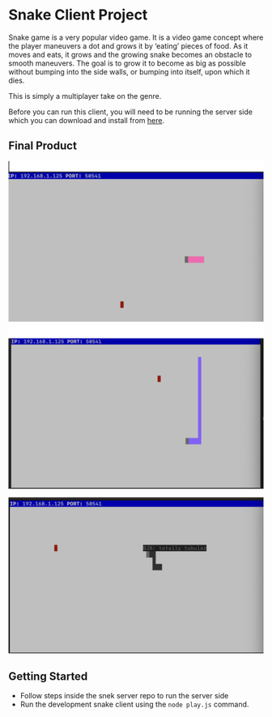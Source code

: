 # Snake Client Project

Snake game is a very popular video game. It is a video game concept where the player maneuvers a dot and grows it by ‘eating’ pieces of food. As it moves and eats, it grows and the growing snake becomes an obstacle to smooth maneuvers. The goal is to grow it to become as big as possible without bumping into the side walls, or bumping into itself, upon which it dies.

This is simply a multiplayer take on the genre.

Before you can run this client, you will need to be running the server side which you can download and install from [here](https://github.com/lighthouse-labs/snek-multiplayer). 

## Final Product

!["First appearance in-game"](screens/Snake_Client1.png)
!["After Eating a bit"](screens/Snake_Client2.png)

!["Saying totally rad snake things"](screens/Snake_Client3.png)


## Getting Started

- Follow steps inside the snek server repo to run the server side
- Run the development snake client using the `node play.js` command.